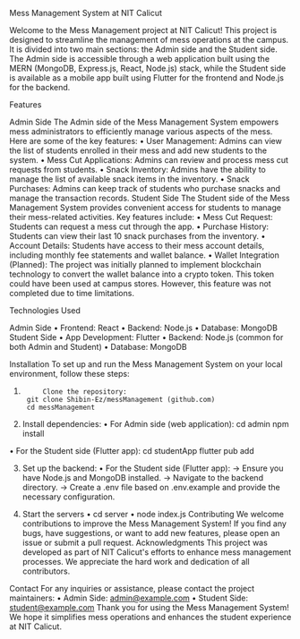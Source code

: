 Mess Management System at NIT Calicut

Welcome to the Mess Management project at NIT Calicut! This project is designed to streamline the management of mess operations at the campus. It is divided into two main sections: the Admin side and the Student side. The Admin side is accessible through a web application built using the MERN (MongoDB, Express.js, React, Node.js) stack, while the Student side is available as a mobile app built using Flutter for the frontend and Node.js for the backend.

Features

Admin Side
The Admin side of the Mess Management System empowers mess administrators to efficiently manage various aspects of the mess. Here are some of the key features:
  •	User Management: Admins can view the list of students enrolled in their mess and add new students to the system.
  •	Mess Cut Applications: Admins can review and process mess cut requests from students.
  •	Snack Inventory: Admins have the ability to manage the list of available snack items in the inventory.
  •	Snack Purchases: Admins can keep track of students who purchase snacks and manage the transaction records.
Student Side
The Student side of the Mess Management System provides convenient access for students to manage their mess-related activities. Key features include:
  •	Mess Cut Request: Students can request a mess cut through the app.
  •	Purchase History: Students can view their last 10 snack purchases from the inventory.
  •	Account Details: Students have access to their mess account details, including monthly fee statements and wallet balance.
  •	Wallet Integration (Planned): The project was initially planned to implement blockchain technology to convert the wallet balance into a crypto token. This token could have been used at campus stores. However, this feature was not completed due to time limitations.

Technologies Used

Admin Side
  •	Frontend: React
  •	Backend: Node.js
  •	Database: MongoDB
Student Side
  •	App Development: Flutter
  •	Backend: Node.js (common for both Admin and Student)
  •	Database: MongoDB



Installation
To set up and run the Mess Management System on your local environment, follow these steps:
1.          Clone the repository:
        git clone Shibin-Ez/messManagement (github.com)
        cd messManagement

  2.	Install dependencies:
    •	For Admin side (web application):
      cd admin
      npm install 

•	For the Student side (Flutter app):
  cd studentApp
  flutter pub add

3.	Set up the backend:
  •	For the Student side (Flutter app):
    -> Ensure you have Node.js and MongoDB installed.
    -> Navigate to the backend directory.
    -> Create a .env file based on .env.example and provide the necessary
        configuration.

4.	Start the servers
  •	cd server
  •	node index.js
Contributing
We welcome contributions to improve the Mess Management System! If you find any bugs, have suggestions, or want to add new features, please open an issue or submit a pull request.
Acknowledgments
This project was developed as part of NIT Calicut's efforts to enhance mess management processes. We appreciate the hard work and dedication of all contributors.

Contact
For any inquiries or assistance, please contact the project maintainers:
  •	Admin Side: admin@example.com
  •	Student Side: student@example.com
Thank you for using the Mess Management System! We hope it simplifies mess operations and enhances the student experience at NIT Calicut.
